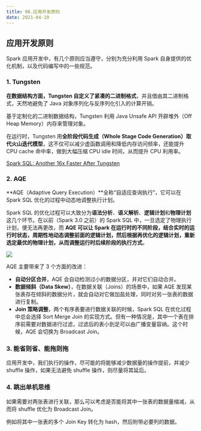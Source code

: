 ```yaml
---
title: 06.应用开发原则
date: 2021-04-10
---
```


## 应用开发原则

Spark 应用开发中，有几个原则应当遵守，分别为充分利用 Spark 自身提供的优化机制，以及代码编写中的一些规范。

### 1. Tungsten

**在数据结构方面，Tungsten 自定义了紧凑的二进制格式**，并且借由其二进制格式，天然地避免了 Java 对象序列化与反序列化引入的计算开销。

基于定制化的二进制数据结构，Tungsten 利用 Java Unsafe API 开辟堆外（Off Heap Memory）内存来管理对象。

在运行时，Tungsten 用**全阶段代码生成（Whole Stage Code Generation）**取代**火山迭代模型**，这不仅可以减少虚函数调用和降低内存访问频率，还能提升 CPU cache 命中率，做到大幅压缩 CPU idle 时间，从而提升 CPU 利用率。

[Spark SQL: Another 16x Faster After Tungsten](https://databricks.com/session/spark-sql-another-16x-faster-after-tungsten)

### 2. AQE

**AQE（Adaptive Query Execution）**全称“自适应查询执行”，它可以在 Spark SQL 优化的过程中动态地调整执行计划。

Spark SQL 的优化过程可以大致分为**语法分析**、**语义解析**、**逻辑计划**和**物理计划**这几个环节。在以前（Spark 3.0 之前）的 Spark SQL 中，一旦选定了物理执行计划，便无法再更改，而 **AQE 可以让 Spark 在运行时的不同阶段，结合实时的运行时状态，周期性地动态调整前面的逻辑计划，然后根据再优化的逻辑计划，重新选定最优的物理计划，从而调整运行时后续阶段的执行方式**。

![](https://static001.geekbang.org/resource/image/4c/17/4cdd21d991c290a12e34d5dbfbdf1f17.jpg)

AQE 主要带来了 3 个方面的改进：

- **自动分区合并**，AQE 会自动检测过小的数据分区，并对它们自动合并。
- **数据倾斜（Data Skew）**，在数据关联（Joins）的场景中，如果 AQE 发现某张表存在倾斜的数据分片，就会自动对它做加盐处理，同时对另一张表的数据进行复制。
- **Join 策略调整**，两个有序表要进行数据关联的时候，Spark SQL 在优化过程中总会选择 Sort Merge Join 的实现方式。但有一种情况是，其中一个表在排序前需要对数据进行过滤，过滤后的表小到足可以由广播变量容纳。这个时候，AQE 会切换为 Broadcast Join。

### 3. 能省则省、能拖则拖

应用开发中，我们执行的操作，尽可能的将能够减少数据量的操作提前，并减少 shuffle 操作，如果无法避免 shuffle 操作，则尽量将其延后。

### 4. 跳出单机思维

如果需要对两张表进行关联，那么可以考虑是否能将其中一张表的数据量缩减，从而将 shuffle 优化为 Broadcast Join。

例如将其中一张表的多个 Join Key 转化为 hash，然后附带必要列的数据。


